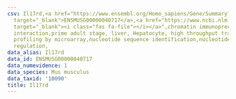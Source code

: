 ```yaml
---
csv: Il17rd,<a href="https://www.ensembl.org/Homo_sapiens/Gene/Summary?db=core;g=ENSMUSG00000040717"
  target="_blank">ENSMUSG00000040717</a>,<a href="https://www.ncbi.nlm.nih.gov/pubmed/23834426"
  target="_blank"><i class="fas fa-file"></i></a>",chromatin immunoprecipitation assay,direct
  interaction,prime adult stage, liver, Hepatocyte, high throughput transcription
  profiling by microarray,nucleotide sequence identification,nucleotide sequence identification,transcriptional
  regulation,
data_alias: Il17rd
data_id: ENSMUSG00000040717
data_numevidence: 1
data_species: Mus musculus
data_taxid: '10090'
title: Il17rd
---
```

